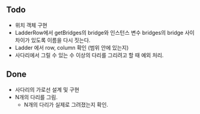 ## Todo

- 위치 객체 구현
- LadderRow에서 getBridges의 bridge와 인스턴스 변수 bridges의 bridge 사이 차이가 있도록 이름을 다시 짓는다.
- Ladder 에서 row, column 확인 (범위 안에 있는지)
- 사다리에서 그릴 수 있는 수 이상의 다리를 그리려고 할 때 예외 처리.




## Done
- 사다리의 가로선 설계 및 구현
- N개의 다리를 그림.
    - N개의 다리가 실제로 그려졌는지 확인.
